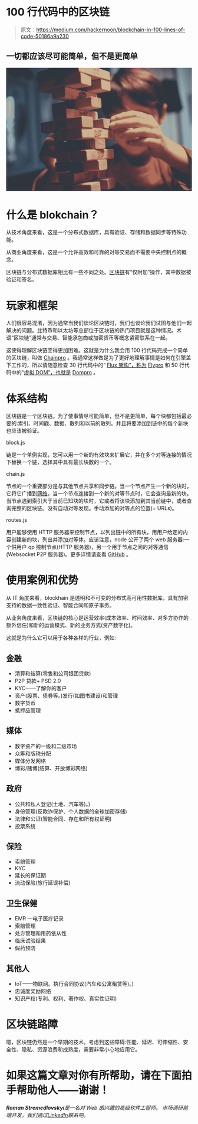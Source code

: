 # 100 行代码中的区块链

> 原文：<https://medium.com/hackernoon/blockchain-in-100-lines-of-code-50186a9a230>

## 一切都应该尽可能简单，但不是更简单

![](img/49b1c64bcda3adf131c637e86efc8a85.png)

# 什么是 blokchain？

从技术角度来看，这是一个分布式数据库，具有验证、存储和数据同步等特殊功能。

从商业角度来看，这是一个允许高效和可靠的对等交易而不需要中央控制点的概念。

区块链与分布式数据库相比有一些不同之处。[区块链](https://hackernoon.com/tagged/blockchain)有“仅附加”操作，其中数据被验证和签名。

# 玩家和框架

人们很容易混淆，因为通常当我们谈论区块链时，我们也谈论我们试图与他们一起解决的问题。比特币和以太坊等总部位于区块链的热门项目就是这种情况。术语“区块链”通常与交易、智能承包商或加密货币等概念紧密联系在一起。

这使得理解区块链变得更加困难。这就是为什么我会用 100 行代码完成一个简单的区块链，叫做 [Chainpro](https://github.com/stremann/chainpro) 。我通常这样做是为了更好地理解事情是如何在引擎盖下工作的，所以请随意检查 30 行代码中的“ [Flux 架构”，称为](/@stremann/flux-in-30-lines-of-code-b8c27664ca93) [Flypro](https://github.com/stremann/flypro) 和 50 行代码中的“[虚拟 DOM”，也就是](/@stremann/virtual-dom-in-50-lines-of-code-96ff6e542f26) [Dompro](https://github.com/stremann/dompro) 。

# 体系结构

区块链是一个区块链。为了使事情尽可能简单，但不是更简单，每个块都包括最必要的:索引、时间戳、数据、散列和以前的散列。并且将要添加到链中的每个新块也应该被验证。

block.js

链是一个单例实现，您可以用一个新的有效块来扩展它，并在多个对等连接的情况下替换一个链，选择其中具有最长块数的一个。

chain.js

节点的一个重要部分是与其他节点共享和同步链。当一个节点产生一个新的块时，它将它广播到[网络](https://hackernoon.com/tagged/network)。当一个节点连接到一个新的对等节点时，它会查询最新的块。当节点遇到索引大于当前已知块的块时，它或者将该块添加到其当前链中，或者查询完整的区块链。没有自动对等发现。手动添加的对等点的位置(= URLs)。

routes.js

用户能够使用 HTTP 服务器来控制节点，以列出链中的所有块，用用户给定的内容创建新的块，列出并添加对等体。应该注意，node 公开了两个 web 服务器:一个供用户 qp 控制节点(HTTP 服务器)，另一个用于节点之间的对等通信(Websocket P2P 服务器)。更多详情请查看 [GitHub](https://github.com/stremann/chainpro) 。

# 使用案例和优势

从 IT 角度来看，blockhain 是透明和不可变的分布式高可用性数据库，具有加密支持的数据一致性验证、智能合同和原子事务。

从业务角度来看，区块链的核心是运营效率(成本效率、时间效率、对多方协作的额外信任)和新的运营模式、新的业务方式(资产数字化)。

这就是为什么它可以用于各种各样的行业，例如:

## **金融**

*   清算和结算(零售和公司银团贷款)
*   P2P 贷款+ PSD 2.0
*   KYC——了解你的客户
*   资产(股票、债券等。)发行(如图书建设)和管理
*   数字货币
*   抵押品管理

## 媒体

*   数字资产的一级和二级市场
*   众筹和版税分配
*   媒体分发网络
*   博彩/赌博(结算、开放博彩网络)

## 政府

*   公共和私人登记(土地、汽车等)。)
*   身份管理(反欺诈保护、个人数据的全球加密存储)
*   法律和公证(智能合同、存在和所有权证明)
*   投票系统

## 保险

*   索赔管理
*   KYC
*   延长的保证期
*   流动保险(旅行延误补偿)

## 卫生保健

*   EMR —电子医疗记录
*   索赔管理
*   处方管理和用药依从性
*   临床试验结果
*   假药预防

## 其他人

*   IoT——物联网。执行合同协议(汽车和公寓租赁等)。)
*   忠诚度奖励网络
*   知识产权(专利、权利、著作权、真实性证明)

# **区块链路障**

嗯，区块链仍然是一个早期的技术。考虑到这些障碍:性能、延迟、可伸缩性、安全性、隐私、资源浪费和成熟度，需要非常小心地应用它。

# 如果这篇文章对你有所帮助，请在下面拍手帮助他人——谢谢！

***Roman Stremedlovskyi****是一名对 Web 感兴趣的高级软件工程师。
市场调研前端开发。我们通过*[*LinkedIn*](https://ua.linkedin.com/in/stremann)*联系吧。*